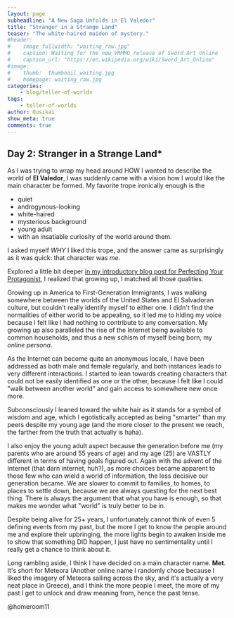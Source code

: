 ```yaml
---
layout: page
subheadline: "A New Saga Unfolds in El Valedor"
title: "Stranger in a Strange Land"
teaser: "The white-haired maiden of mystery."
#header:
#    image_fullwidth: "waiting_raw.jpg"
#    caption: Waiting for the new VRMMO release of Sword Art Online
#    caption_url: "https://en.wikipedia.org/wiki/Sword_Art_Online"
#image:
#    thumb:  thumbnail_waiting.jpg
#    homepage: waiting_raw.jpg
categories:
    - blog/teller-of-worlds
tags:
    - teller-of-worlds
author: Ousikai
show_meta: true
comments: true
---
```

## Day 2: Stranger in a Strange Land* 

As I was trying to wrap my head around HOW I wanted to describe the world of **El Valedor**, I was suddenly came with a vision how I would like the main character be formed. My favorite trope ironically enough is the

* quiet 
* androgynous-looking 
* white-haired
* mysterious background 
* young adult
* with an insatiable curiosity of the world around them.

 I asked myself *WHY* I liked this trope, and the answer came as surprisingly as it was quick: that character was *me*.

Explored a little bit deeper [in my introductory blog post for Perfecting Your Protagonist](https://atemosta.com/blog/perfecting-your-protagonist/), I realized that growing up, I matched all those qualities. 

Growing up in America to First-Generation Immigrants, I was walking somewhere between the worlds of the United States and El Salvadoran culture, but couldn't really identify myself to either one. I didn't find the normalities of either world to be appealing, so it led me to hiding my voice because I felt like I had nothing to contribute to any conversation. My growing up also paralleled the rise of the Internet being available to common households, and thus a new schism of myself being born, my *online persona*.

As the Internet can become quite an anonymous locale, I have been addressed as both male and female regularly, and both instances leads to very different interactions. I started to lean towards creating characters that could not be easily identified as one or the other, because I felt like I could "walk between another world" and gain access to somewhere new once more. 

Subconsciously I leaned toward the white hair as it stands for a symbol of wisdom and age, which I egotistically accepted as being "smarter" than my peers despite my young age (and the more closer to the present we reach, the farther from the truth that actually is haha).

I also enjoy the young adult aspect because the generation before me (my parents who are around 55 years of age) and my age (25) are VASTLY different in terms of having goals figured out. Again with the advent of the Internet (that darn internet, huh?), as more choices became apparent to those few who can wield a world of information, the less decisive our generation became. We are slower to commit to families, to homes, to places to settle down, because we are always questing for the next best thing. There is always the argument that what you have is enough, so that makes me wonder what "world" is truly better to be in. 

Despite being alive for 25+ years, I unfortunately cannot think of even 5 defining events from my past, but the more I get to know the people around me and explore their upbringing, the more lights begin to awaken inside me to show that something DID happen, I just have no sentimentality until I really get a chance to think about it. 

Long rambling aside, I think I have decided on a main character name. **Met**. It's short for Meteora (Another online name I randomly chose because I liked the imagery of Meteora sailing across the sky, and it's actually a very neat place in Greece), and I think the more people I meet, the more of my past I get to unlock and draw meaning from, hence the past tense. 

@homeroom11